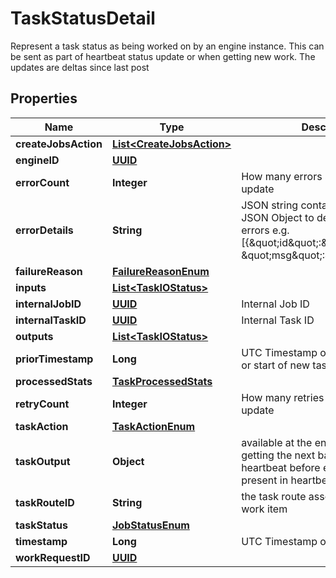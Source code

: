 

# TaskStatusDetail

Represent a task status as being worked on by an engine instance.  This can be sent as part of heartbeat status update or when getting new work. The updates are deltas since last post
## Properties

Name | Type | Description | Notes
------------ | ------------- | ------------- | -------------
**createJobsAction** | [**List&lt;CreateJobsAction&gt;**](CreateJobsAction.md) |  |  [optional]
**engineID** | [**UUID**](UUID.md) |  |  [optional]
**errorCount** | **Integer** | How many errors since last error update |  [optional]
**errorDetails** | **String** | JSON string containing an array of JSON Object to describe indvidiual errors e.g. [{\&quot;id\&quot;:\&quot;xxx\&quot;, \&quot;msg\&quot;:\&quot;xxx\&quot;},..] |  [optional]
**failureReason** | [**FailureReasonEnum**](FailureReasonEnum.md) |  |  [optional]
**inputs** | [**List&lt;TaskIOStatus&gt;**](TaskIOStatus.md) |  |  [optional]
**internalJobID** | [**UUID**](UUID.md) | Internal Job ID |  [optional]
**internalTaskID** | [**UUID**](UUID.md) | Internal Task ID |  [optional]
**outputs** | [**List&lt;TaskIOStatus&gt;**](TaskIOStatus.md) |  |  [optional]
**priorTimestamp** | **Long** | UTC Timestamp of last status update or start of new task |  [optional]
**processedStats** | [**TaskProcessedStats**](TaskProcessedStats.md) |  |  [optional]
**retryCount** | **Integer** | How many retries since last status update |  [optional]
**taskAction** | [**TaskActionEnum**](TaskActionEnum.md) |  |  [optional]
**taskOutput** | **Object** | available at the end of a batch, when getting the next batch to work, or last heartbeat before exiting. May not present in heartbeat update |  [optional]
**taskRouteID** | **String** | the task route associated with this work item |  [optional]
**taskStatus** | [**JobStatusEnum**](JobStatusEnum.md) |  |  [optional]
**timestamp** | **Long** | UTC Timestamp of NOW() |  [optional]
**workRequestID** | [**UUID**](UUID.md) |  |  [optional]



